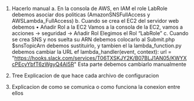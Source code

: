1. Hacerlo manual
  a. En la consola de AWS, en IAM el role LabRole debemos asociar dos politicas (AmazonSNSFullAccess y AWSLambda_FullAccess)
  b. Cuando se crea el EC2 del servidor web debemos •	Añadir Rol a la EC2
	Vamos a la consola de la EC2, vamos a acciones -> seguridad -> Añadir Rol
  Elegimos el Rol “LabRole”
  c. Cuando se crea SNS y nos suelta su ARN debemos colocarlo al Submit.php  $snsTopicArn debemos sustituirlo, y tambien el la lambda_function.py debemos cambiar la URL
ef lambda_handler(event, context):
    url = "https://hooks.slack.com/services/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"
Esta parte debemos cambiarlo manualmente

3. Tree
   Explicacion de que hace cada archivo de configuracion

4. Explicacion de como se comunica o como funciona la conexion entre ellos 
   
